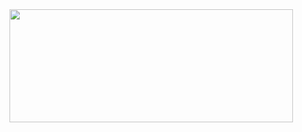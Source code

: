 <img src="https://media.giphy.com/media/v1.Y2lkPTc5MGI3NjExNnJ2ODNtdWs0ZXg3NW12MnVwbWR6ZjFueGdpYm02aTUyeHdrMDJsdiZlcD12MV9pbnRlcm5hbF9naWZfYnlfaWQmY3Q9Zw/MeJgB3yMMwIaHmKD4z/giphy.gif" height=200 width=500>

